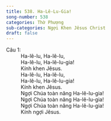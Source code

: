 ```yaml
---
title: 538. Ha-Lê-Lu-Gia!
song-number: 538
categories: Thờ Phượng
sub-categories: Ngợi Khen Jêsus Christ
draft: false
---
```

<dl><dt>Câu 1:</dt><dd data-verse="1">Ha-lê-lu, Ha-lê-lu, <br/>Ha-lê-lu, Ha-lê-lu-gia! <br/>Kính khen Jêsus. <br/>Ha-lê-lu, Ha-lê-lu, <br/>Ha-lê-lu, Ha-lê-lu-gia! <br/>Kính khen Jêsus. <br/>Ngợi Chúa toàn năng Ha-lê-lu-gia! <br/>Ngợi Chúa toàn năng Ha-lê-lu-gia! <br/>Ngợi Chúa toàn năng Ha-lê-lu-gia! <br/>Kính ngợi Jêsus. </dd></dl>